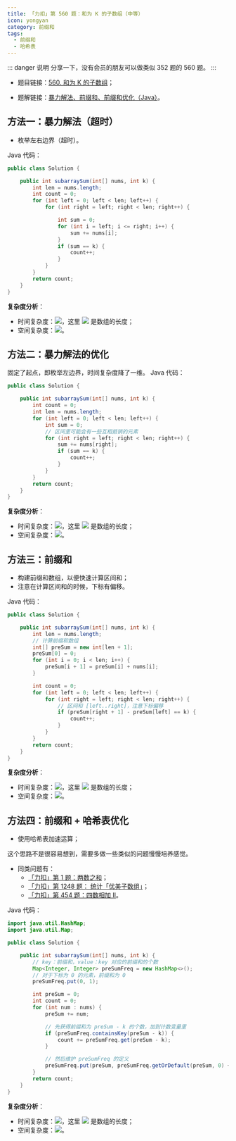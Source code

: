```yaml
---
title: 「力扣」第 560 题：和为 K 的子数组（中等）
icon: yongyan
category: 前缀和
tags: 
  - 前缀和
  - 哈希表
---
```



::: danger 说明
分享一下，没有会员的朋友可以做类似 352 题的 560 题。
:::

+ 题目链接：[560. 和为 K 的子数组](https://leetcode-cn.com/problems/subarray-sum-equals-k/)；
- 题解链接：[暴力解法、前缀和、前缀和优化（Java）](https://leetcode-cn.com/problems/subarray-sum-equals-k/solution/bao-li-jie-fa-qian-zhui-he-qian-zhui-he-you-hua-ja/)。
## 方法一：暴力解法（超时）

- 枚举左右边界（超时）。

Java 代码：
```java
public class Solution {

    public int subarraySum(int[] nums, int k) {
        int len = nums.length;
        int count = 0;
        for (int left = 0; left < len; left++) {
            for (int right = left; right < len; right++) {

                int sum = 0;
                for (int i = left; i <= right; i++) {
                    sum += nums[i];
                }
                if (sum == k) {
                    count++;
                }
            }
        }
        return count;
    }
}
```
**复杂度分析**：

- 时间复杂度：![](https://cdn.nlark.com/yuque/__latex/9074405a1aeb2b91c003db60608401ef.svg#card=math&code=O%28N%5E3%29&height=23&width=49)，这里 ![](https://cdn.nlark.com/yuque/__latex/8d9c307cb7f3c4a32822a51922d1ceaa.svg#card=math&code=N&height=16&width=15) 是数组的长度；
- 空间复杂度：![](https://cdn.nlark.com/yuque/__latex/5e079a28737d5dd019a3b8f6133ee55e.svg#card=math&code=O%281%29&height=20&width=34)。
## 方法二：暴力解法的优化
固定了起点，即枚举左边界，时间复杂度降了一维。
Java 代码：
```java
public class Solution {

    public int subarraySum(int[] nums, int k) {
        int count = 0;
        int len = nums.length;
        for (int left = 0; left < len; left++) {
            int sum = 0;
            // 区间里可能会有一些互相抵销的元素
            for (int right = left; right < len; right++) {
                sum += nums[right];
                if (sum == k) {
                    count++;
                }
            }
        }
        return count;
    }
}
```
**复杂度分析**：

- 时间复杂度：![](https://cdn.nlark.com/yuque/__latex/8e9c5fee65a4f32abccd0e83ff203e39.svg#card=math&code=O%28N%5E2%29&height=23&width=49)，这里 ![](https://cdn.nlark.com/yuque/__latex/8d9c307cb7f3c4a32822a51922d1ceaa.svg#card=math&code=N&height=16&width=15) 是数组的长度；
- 空间复杂度：![](https://cdn.nlark.com/yuque/__latex/5e079a28737d5dd019a3b8f6133ee55e.svg#card=math&code=O%281%29&height=20&width=34)。
## 方法三：前缀和

- 构建前缀和数组，以便快速计算区间和；
- 注意在计算区间和的时候，下标有偏移。

Java 代码：
```java
public class Solution {

    public int subarraySum(int[] nums, int k) {
        int len = nums.length;
        // 计算前缀和数组
        int[] preSum = new int[len + 1];
        preSum[0] = 0;
        for (int i = 0; i < len; i++) {
            preSum[i + 1] = preSum[i] + nums[i];
        }

        int count = 0;
        for (int left = 0; left < len; left++) {
            for (int right = left; right < len; right++) {
                // 区间和 [left..right]，注意下标偏移
                if (preSum[right + 1] - preSum[left] == k) {
                    count++;
                }
            }
        }
        return count;
    }
}
```
**复杂度分析**：

- 时间复杂度：![](https://cdn.nlark.com/yuque/__latex/8e9c5fee65a4f32abccd0e83ff203e39.svg#card=math&code=O%28N%5E2%29&height=23&width=49)，这里 ![](https://cdn.nlark.com/yuque/__latex/8d9c307cb7f3c4a32822a51922d1ceaa.svg#card=math&code=N&height=16&width=15) 是数组的长度；
- 空间复杂度：![](https://cdn.nlark.com/yuque/__latex/33697ce7dfa48ba80980d298c8089378.svg#card=math&code=O%28N%29&height=20&width=41)。
## 方法四：前缀和 + 哈希表优化

- 使用哈希表加速运算；

这个思路不是很容易想到，需要多做一些类似的问题慢慢培养感觉。

- 同类问题有：
   - [「力扣」第 1 题：两数之和](https://leetcode-cn.com/problems/two-sum/)；
   - [「力扣」第 1248 题： 统计「优美子数组」](https://leetcode-cn.com/problems/count-number-of-nice-subarrays/)；
   - [「力扣」第 454 题：四数相加 II](https://leetcode-cn.com/problems/4sum-ii/)。

Java 代码：
```java
import java.util.HashMap;
import java.util.Map;

public class Solution {

    public int subarraySum(int[] nums, int k) {
        // key：前缀和，value：key 对应的前缀和的个数
        Map<Integer, Integer> preSumFreq = new HashMap<>();
        // 对于下标为 0 的元素，前缀和为 0
        preSumFreq.put(0, 1);

        int preSum = 0;
        int count = 0;
        for (int num : nums) {
            preSum += num;

            // 先获得前缀和为 preSum - k 的个数，加到计数变量里
            if (preSumFreq.containsKey(preSum - k)) {
                count += preSumFreq.get(preSum - k);
            }

            // 然后维护 preSumFreq 的定义
            preSumFreq.put(preSum, preSumFreq.getOrDefault(preSum, 0) + 1);
        }
        return count;
    }
}
```
**复杂度分析**：

- 时间复杂度：![](https://cdn.nlark.com/yuque/__latex/33697ce7dfa48ba80980d298c8089378.svg#card=math&code=O%28N%29&height=20&width=41)，这里 ![](https://cdn.nlark.com/yuque/__latex/8d9c307cb7f3c4a32822a51922d1ceaa.svg#card=math&code=N&height=16&width=15) 是数组的长度；
- 空间复杂度：![](https://cdn.nlark.com/yuque/__latex/33697ce7dfa48ba80980d298c8089378.svg#card=math&code=O%28N%29&height=20&width=41)。
